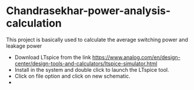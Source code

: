 # Chandrasekhar-power-analysis-calculation
This project is basically used to calculate the average switching power and leakage power

* Download LTspice from the link https://www.analog.com/en/design-center/design-tools-and-calculators/ltspice-simulator.html
* Install in the system and double click to launch the LTspice tool.
* Click on file option and click on new schematic.
*
